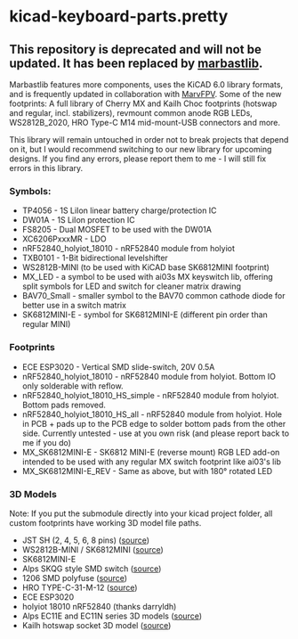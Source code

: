 # kicad-keyboard-parts.pretty

## This repository is deprecated and will not be updated. It has been replaced by [marbastlib](https://github.com/ebastler/marbastlib).
Marbastlib features more components, uses the KiCAD 6.0 library formats, and is frequently updated in collaboration with 
[MarvFPV](https://github.com/marvfpv). Some of the new footprints: A full library of Cherry MX and Kailh Choc footprints (hotswap and regular, incl. stabilizers), revmount common anode RGB LEDs, WS2812B_2020, HRO Type-C M14 mid-mount-USB connectors and more.

This library will remain untouched in order not to break projects that depend on it, but I would recommend switching to our new library for upcoming designs. If you find any errors, please report them to me - I will still fix errors in this library.

### Symbols:
 * TP4056 - 1S LiIon linear battery charge/protection IC
 * DW01A - 1S LiIon protection IC
 * FS8205 - Dual MOSFET to be used with the DW01A
 * XC6206PxxxMR - LDO
 * nRF52840_holyiot_18010 - nRF52840 module from holyiot
 * TXB0101 - 1-Bit bidirectional levelshifter
 * WS2812B-MINI (to be used with KiCAD base SK6812MINI footprint)
 * MX_LED - a symbol to be used with ai03s MX keyswitch lib, offering split symbols for LED and switch for cleaner matrix drawing
 * BAV70_Small - smaller symbol to the BAV70 common cathode diode for better use in a switch matrix
 * SK6812MINI-E - symbol for SK6812MINI-E (different pin order than regular MINI)

### Footprints
 * ECE ESP3020 - Vertical SMD slide-switch, 20V 0.5A
 * nRF52840_holyiot_18010 - nRF52840 module from holyiot. Bottom IO only solderable with reflow.
 * nRF52840_holyiot_18010_HS_simple - nRF52840 module from holyiot. Bottom pads removed.
 * nRF52840_holyiot_18010_HS_all - nRF52840 module from holyiot. Hole in PCB + pads up to the PCB edge to solder bottom pads from the other side. Currently untested - use at you own risk (and please report back to me if you do)
 * MX_SK6812MINI-E - SK6812 MINI-E (reverse mount) RGB LED add-on intended to be used with any regular MX switch footprint like ai03's lib
 * MX_SK6812MINI-E_REV - Same as above, but with 180° rotated LED

 ### 3D Models
 Note: If you put the submodule directly into your kicad project folder, all custom footprints have working 3D model file paths.
 * JST SH (2, 4, 5, 6, 8 pins) ([source](https://grabcad.com/library/jst-sh-smd-connectors-1/details?folder_id=3903823))
 * WS2812B-MINI / SK6812MINI ([source](https://grabcad.com/library/smd-ws2812b-led-1))
 * SK6812MINI-E
 * Alps SKQG style SMD switch ([source](https://grabcad.com/library/5mm-button-switch-1))
 * 1206 SMD polyfuse ([source](https://grabcad.com/library/0zcj0075af2e-1))
 * HRO TYPE-C-31-M-12 ([source](https://grabcad.com/library/type-c-31-m-12-1))
 * ECE ESP3020
 * holyiot 18010 nRF52840 (thanks darryldh)
 * Alps EC11E and EC11N series 3D models ([source](https://tech.alpsalpine.com/e/products/cad.html))
 * Kailh hotswap socket 3D model ([source](https://grabcad.com/library/kailh-hotswap-mx-1))